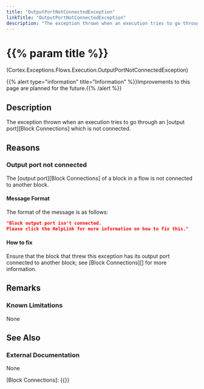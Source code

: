 ```yaml
---
title: "OutputPortNotConnectedException"
linkTitle: "OutputPortNotConnectedException"
description: "The exception thrown when an execution tries to go through an output port which is not connected."
---
```


# {{% param title %}}

<p class="namespace">(Cortex.Exceptions.Flows.Execution.OutputPortNotConnectedException)</p>
{{% alert type="information" title="Information" %}}Improvements to this page are planned for the future.{{% /alert %}}

## Description

The exception thrown when an execution tries to go through an [output port][Block Connections] which is not connected.

## Reasons

### Output port not connected

The [output port][Block Connections] of a block in a flow is not connected to another block.

#### Message Format

The format of the message is as follows:

```json
"Block output port isn't connected.
Please click the HelpLink for more information on how to fix this."
```

#### How to fix

Ensure that the block that threw this exception has its output port connected to another block; see [Block Connections][] for more information.

## Remarks

### Known Limitations

None

## See Also

### External Documentation

None

[Block Connections]: {{<url path = "Cortex.Reference.Concepts.Fundamentals.Blocks.WhatIsABlock.BlockConnections">}}